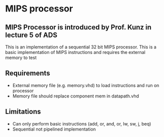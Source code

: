 # MIPS processor
## MIPS Processor is introduced by Prof. Kunz in lecture 5 of ADS 

This is an implementation of a sequential 32 bit MIPS processor.  This is a basic implementation of MIPS instructions and requires the external memory to test

## Requirements
* External memory file (e.g. memory.vhd) to load instructions and run on processor
* Memory file should replace component mem in datapath.vhd

## Limitations
* Can only perform basic instructions (add, or, and, or, lw, sw, j, beq)
* Sequential not pipelined implementation
